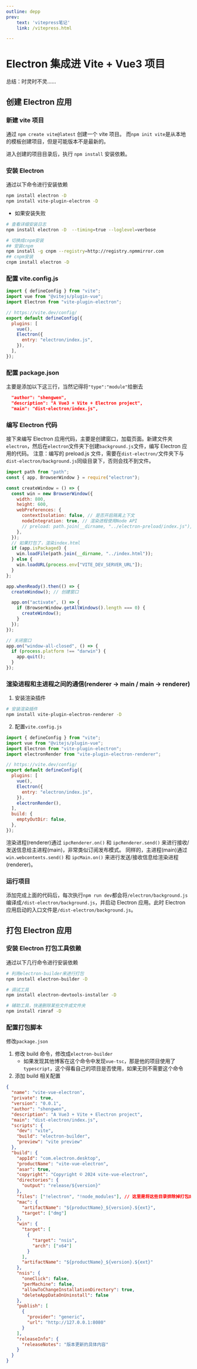 ```yaml
---
outline: depp
prev: 
    text: 'vitepress笔记'
    link: /vitepress.html

---
```


# Electron 集成进 Vite + Vue3 项目

总结：时灵时不灵......

## 创建 Electron 应用

### 新建 vite 项目

通过 `npm create vite@latest` 创建一个 vite 项目。
而`npm init vite`是从本地的模板创建项目，但是可能版本不是最新的。

进入创建的项目目录后，执行 `npm install` 安装依赖。

### 安装 Electron

通过以下命令进行安装依赖

```bash
npm install electron -D
npm install vite-plugin-electron -D
```

- 如果安装失败

```bash
# 查看详细安装日志
npm install electron -D  --timing=true --loglevel=verbose

# 切换成cnpm安装
## 安装cnpm
npm install -g cnpm --registry=http://registry.npmmirror.com
## cnpm安装
cnpm install electron -D
```

### 配置 vite.config.js

```js
import { defineConfig } from "vite";
import vue from "@vitejs/plugin-vue";
import Electron from "vite-plugin-electron";

// https://vite.dev/config/
export default defineConfig({
  plugins: [
    vue(),
    Electron({
      entry: "electron/index.js",
    }),
  ],
});
```

### 配置 package.json

主要是添加以下这三行，当然记得将`"type":"module"`给删去

```json
  "author": "shengwen",
  "description": "A Vue3 + Vite + Electron project",
  "main": "dist-electron/index.js",
```

### 编写 Electron 代码

<!-- 首先根据在`vite.config.js`中配置的`entry`路径，创建`electron/index.js`文件，然后编写 Electron 应用代码。 -->

接下来编写 Electron 应用代码，主要是创建窗口，加载页面。新建文件夹`electron`，然后在`electron`文件夹下创建`background.js`文件，编写 Electron 应用的代码。
注意：编写的 preload.js 文件，需要在`dist-electron/`文件夹下与`dist-electron/background.js`同级目录下，否则会找不到文件。

```js
import path from "path";
const { app, BrowserWindow } = require("electron");

const createWindow = () => {
  const win = new BrowserWindow({
    width: 800,
    height: 600,
    webPreferences: {
      contextIsolation: false, // 是否开启隔离上下文
      nodeIntegration: true, // 渲染进程使用Node API
      // preload: path.join(__dirname, "../electron-preload/index.js"), // 需要引用js文件
    },
  });
  // 如果打包了，渲染index.html
  if (app.isPackaged) {
    win.loadFile(path.join(__dirname, "../index.html"));
  } else {
    win.loadURL(process.env["VITE_DEV_SERVER_URL"]);
  }
};

app.whenReady().then(() => {
  createWindow(); // 创建窗口

  app.on("activate", () => {
    if (BrowserWindow.getAllWindows().length === 0) {
      createWindow();
    }
  });
});

// 关闭窗口
app.on("window-all-closed", () => {
  if (process.platform !== "darwin") {
    app.quit();
  }
});
```

### 渲染进程和主进程之间的通信(renderer -> main / main -> renderer)

1. 安装渲染插件

```bash
# 安装渲染插件
npm install vite-plugin-electron-renderer -D
```

2. 配置`vite.config.js`

```js
import { defineConfig } from "vite";
import vue from "@vitejs/plugin-vue";
import Electron from "vite-plugin-electron";
import electronRender from "vite-plugin-electron-renderer";

// https://vite.dev/config/
export default defineConfig({
  plugins: [
    vue(),
    Electron({
      entry: "electron/index.js",
    }),
    electronRender(),
  ],
  build: {
    emptyOutDir: false,
  },
});
```

渲染进程(renderer)通过 `ipcRenderer.on()` 和 `ipcRenderer.send()` 来进行接收/发送信息给主进程(main)，非常类似订阅发布模式。
同样的，主进程(main)通过`win.webcontents.send()` 和 `ipcMain.on()` 来进行发送/接收信息给渲染进程(renderer)。

### 运行项目

添加完成上面的代码后，每次执行`npm run dev`都会将`/electron/background.js`编译成`/dist-electron/background.js`，并启动 Electron 应用。此时 Electron 应用启动的入口文件是`/dist-electron/background.js`。

## 打包 Electron 应用

### 安装 Electron 打包工具依赖

通过以下几行命令进行安装依赖

```bash
# 利用electron-builder来进行打包
npm install electron-builder -D

# 调试工具
npm install electron-devtools-installer -D

# 辅助工具，快速删除某些文件或文件夹
npm install rimraf -D
```

### 配置打包脚本

修改`package.json`

1. 修改 build 命令，修改成`electron-builder`
   - 如果发现其他博客在这个命令中发现`vue-tsc`，那是他的项目使用了 `typescript`，这个得看自己的项目是否使用，如果无则不需要这个命令
2. 添加 build 相关配置

```json
{
  "name": "vite-vue-electron",
  "private": true,
  "version": "0.0.1",
  "author": "shengwen",
  "description": "A Vue3 + Vite + Electron project",
  "main": "dist-electron/index.js",
  "scripts": {
    "dev": "vite",
    "build": "electron-builder",
    "preview": "vite preview"
  },
  "build": {
    "appId": "com.electron.desktop",
    "productName": "vite-vue-electron",
    "asar": true,
    "copyright": "Copyright © 2024 vite-vue-electron",
    "directories": {
      "output": "release/${version}"
    },
    "files": ["!electron", "!node_modules"], // 这里是将这些目录排除掉打包成asar文件的
    "mac": {
      "artifactName": "${productName}_${version}.${ext}",
      "target": ["dmg"]
    },
    "win": {
      "target": [
        {
          "target": "nsis",
          "arch": ["x64"]
        }
      ],
      "artifactName": "${productName}_${version}.${ext}"
    },
    "nsis": {
      "oneClick": false,
      "perMachine": false,
      "allowToChangeInstallationDirectory": true,
      "deleteAppDataOnUninstall": false
    },
    "publish": [
      {
        "provider": "generic",
        "url": "http://127.0.0.1:8080"
      }
    ],
    "releaseInfo": {
      "releaseNotes": "版本更新的具体内容"
    }
  }
}
```
